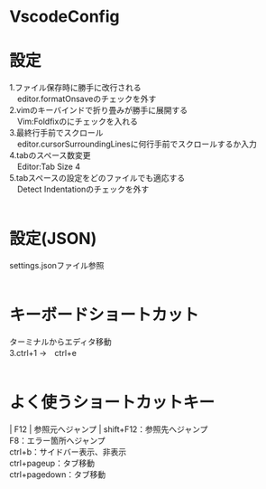 # VscodeConfig<br>

# 設定<br>
1.ファイル保存時に勝手に改行される<br>
　editor.formatOnsaveのチェックを外す<br>
2.vimのキーバインドで折り畳みが勝手に展開する<br>
　Vim:Foldfixのにチェックを入れる<br>
3.最終行手前でスクロール<br>
　editor.cursorSurroundingLinesに何行手前でスクロールするか入力<br>
4.tabのスペース数変更<br>
　Editor:Tab Size 4<br>
5.tabスペースの設定をどのファイルでも適応する<br>
　Detect Indentationのチェックを外す<br>
<br>
# 設定(JSON)<br>
settings.jsonファイル参照<br>
<br>
# キーボードショートカット<br>
ターミナルからエディタ移動<br>
3.ctrl+1 →　ctrl+e<br>
<br>
# よく使うショートカットキー<br>
| F12 | 参照元へジャンプ |
shift+F12：参照先へジャンプ<br>
F8：エラー箇所へジャンプ<br>
ctrl+b：サイドバー表示、非表示<br> 
ctrl+pageup：タブ移動<br>
ctrl+pagedown：タブ移動<br>
